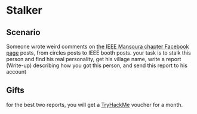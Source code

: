 # Stalker
## Scenario
Someone wrote weird comments on [the IEEE Mansoura chapter Facebook page](https://www.facebook.com/share/p/15H4LApP2r/) posts, from circles posts to IEEE booth posts. your task is to stalk this person and find his real personality, get his village name, write a report (Write-up) describing how you got this person, and send this report to his account

## Gifts
for the best two reports, you will get a [TryHackMe](https://tryhackme.com/) voucher for a month. 
